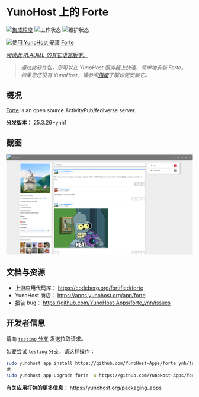<!--
注意：此 README 由 <https://github.com/YunoHost/apps/tree/master/tools/readme_generator> 自动生成
请勿手动编辑。
-->

# YunoHost 上的 Forte

[![集成程度](https://apps.yunohost.org/badge/integration/forte)](https://ci-apps.yunohost.org/ci/apps/forte/)
![工作状态](https://apps.yunohost.org/badge/state/forte)
![维护状态](https://apps.yunohost.org/badge/maintained/forte)

[![使用 YunoHost 安装 Forte](https://install-app.yunohost.org/install-with-yunohost.svg)](https://install-app.yunohost.org/?app=forte)

*[阅读此 README 的其它语言版本。](./ALL_README.md)*

> *通过此软件包，您可以在 YunoHost 服务器上快速、简单地安装 Forte。*  
> *如果您还没有 YunoHost，请参阅[指南](https://yunohost.org/install)了解如何安装它。*

## 概况

[Forte](https://codeberg.org/fortified/forte/) is an open source ActivityPub/fediverse server.


**分发版本：** 25.3.26~ynh1

## 截图

![Forte 的截图](./doc/screenshots/example.png)

## 文档与资源

- 上游应用代码库： <https://codeberg.org/fortified/forte>
- YunoHost 商店： <https://apps.yunohost.org/app/forte>
- 报告 bug： <https://github.com/YunoHost-Apps/forte_ynh/issues>

## 开发者信息

请向 [`testing` 分支](https://github.com/YunoHost-Apps/forte_ynh/tree/testing) 发送拉取请求。

如要尝试 `testing` 分支，请这样操作：

```bash
sudo yunohost app install https://github.com/YunoHost-Apps/forte_ynh/tree/testing --debug
或
sudo yunohost app upgrade forte -u https://github.com/YunoHost-Apps/forte_ynh/tree/testing --debug
```

**有关应用打包的更多信息：** <https://yunohost.org/packaging_apps>
